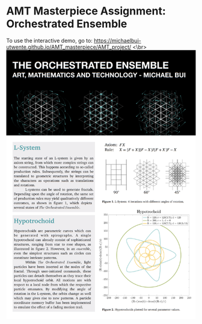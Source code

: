 # AMT Masterpiece Assignment: Orchestrated Ensemble
To use the interactive demo, go to: https://michaelbui-utwente.github.io/AMT_masterpiece/AMT_project/ <\br>
![](images/Bui_AMT_Poster.png)
